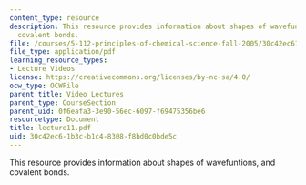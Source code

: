 ```yaml
---
content_type: resource
description: This resource provides information about shapes of wavefuntions, and
  covalent bonds.
file: /courses/5-112-principles-of-chemical-science-fall-2005/30c42ec61b3cb1c48308f8bd0c0bde5c_lecture11.pdf
file_type: application/pdf
learning_resource_types:
- Lecture Videos
license: https://creativecommons.org/licenses/by-nc-sa/4.0/
ocw_type: OCWFile
parent_title: Video Lectures
parent_type: CourseSection
parent_uid: 0f6eafa3-3e90-56ec-6097-f69475356be6
resourcetype: Document
title: lecture11.pdf
uid: 30c42ec6-1b3c-b1c4-8308-f8bd0c0bde5c
---
```

This resource provides information about shapes of wavefuntions, and covalent bonds.